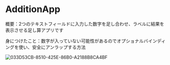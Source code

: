 # AdditionApp

概要：2つのテキストフィールドに入力した数字を足し合わせ、ラベルに結果を表示させる足し算アプリです

身につけたこと：数字が入っていない可能性があるのでオプショナルバインディングを使い、安全にアンラップする方法

![033D53CB-8510-425E-86B0-A2188B8CA4BF](https://user-images.githubusercontent.com/74137008/115411456-729cb500-a22e-11eb-81f7-ced1c0fa5f0f.png)
